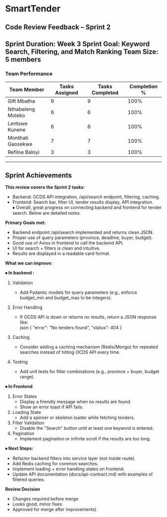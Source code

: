 # SmartTender

## Code Review Feedback – Sprint 2 

**Sprint Duration**: Week 3 
**Sprint Goal**:  Keyword Search, Filtering, and Match Ranking
**Team Size**: 5 members
---

### Team Performance
| Team Member | Tasks Assigned | Tasks Completed | Completion % |
|-------------|----------------|-----------------|--------------|
| Gift Mbatha | 9 | 9 | 100% |
| Nthabeleng Moleko | 6 | 6 | 100% |
| Lentswe Kunene | 6 | 6 | 100% |
| Monthati Gaosekwe | 7 | 7 | 100% |
| Refiloe Baloyi | 3 | 3 | 100% |

---

## Sprint Achievements

**This review covers the Sprint 2 tasks:**  
- Backend: OCDS API integration, /api/search endpoint, filtering, caching.  
- Frontend: Search bar, filter UI, tender results display, API integration.  
⦁	Overall, great progress on connecting backend and frontend for tender search. Below are detailed notes.


**Primary Goals met:**
- Backend endpoint /api/search implemented and returns clean JSON.  
- Proper use of query parameters (province, deadline, buyer, budget).  
- Good use of Axios in frontend to call the backend API.  
- UI for search + filters is clean and intuitive.  
- Results are displayed in a readable card format.  


**What we can improve:**

**⦁	 In backend :**
1. Validation
   - Add Pydantic models for query parameters (e.g., enforce budget_min and budget_max to be integers).  
2. Error Handling
   - If OCDS API is down or returns no results, return a JSON response like:  
     json
     { "error": "No tenders found", "status": 404 }
       
3. Caching
   - Consider adding a caching mechanism (Redis/Mongo) for repeated searches instead of hitting OCDS API every time.  
4. Testing
   - Add unit tests for filter combinations (e.g., province + buyer, budget range).  


**⦁	 In Frontend**
1. Error States
   - Display a friendly message when no results are found.  
   - Show an error toast if API fails.  
2. Loading State
   - Add a spinner or skeleton loader while fetching tenders.  
3. Filter Validation
   - Disable the "Search" button until at least one keyword is entered.  
4. Pagination
   - Implement pagination or infinite scroll if the results are too long.  

**⦁	 Next Steps:**
- Refactor backend filters into service layer (not inside route).  
- Add Redis caching for common searches.  
- Implement loading + error handling states on frontend.  
- Update API documentation (docs/api-contract.md) with examples of filtered queries.  


**Review Decision**
- Changes required before merge  
- Looks good, minor fixes  
- Approved for merge after improvements)
